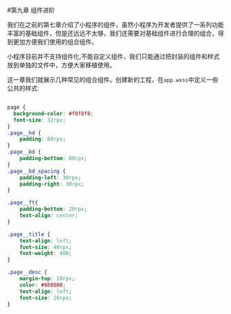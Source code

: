 #第九章 组件进阶

我们在之前的第七章介绍了小程序的组件，虽然小程序为开发者提供了一系列功能丰富的基础组件，但是还远远不太够，我们还需要对基础组件进行合理的组合，得到更加方便我们使用的组合组件。

小程序目前并不支持组件化,不能自定义组件，我们只能通过把封装的组件和样式放到单独的文件中，方便大家移植使用。

这一章我们就展示几种常见的组合组件。创建新的工程，在`app.wxss`中定义一些公共的样式:
```css

page {
  background-color: #f8f8f8;
  font-size: 32rpx;
}
.page__hd {
    padding: 80rpx;
}
.page__bd {
    padding-bottom: 80rpx;
}
.page__bd_spacing {
    padding-left: 30rpx;
    padding-right: 30rpx;
}

.page__ft{
    padding-bottom: 20rpx;
    text-align: center;
}

.page__title {
    text-align: left;
    font-size: 40rpx;
    font-weight: 400;
}

.page__desc {
    margin-top: 10rpx;
    color: #888888;
    text-align: left;
    font-size: 28rpx;
}
```

